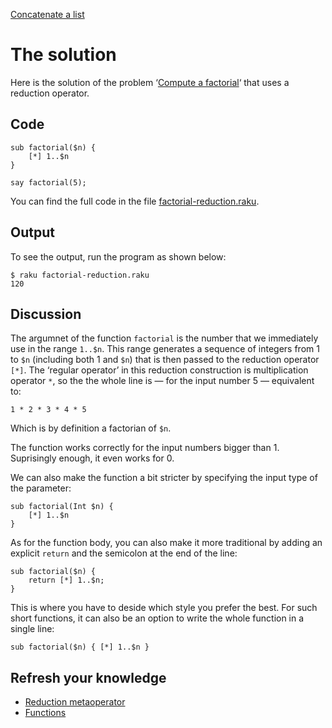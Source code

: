 [Concatenate a list](../)

# The solution

Here is the solution of the problem ‘[Compute a factorial](../)‘ that uses a reduction operator.

## Code

    sub factorial($n) {
        [*] 1..$n
    }

    say factorial(5);


You can find the full code in the file [factorial-reduction.raku](factorial-reduction.raku).

## Output

To see the output, run the program as shown below:

    $ raku factorial-reduction.raku
    120

## Discussion

The argumnet of the function `factorial` is the number that we immediately use in the range `1..$n`. This range generates a sequence of integers from 1 to `$n` (including both 1 and `$n`) that is then passed to the reduction operator `[*]`. The ‘regular operator’ in this reduction construction is multiplication operator `*`, so the the whole line is — for the input number 5 — equivalent to:

    1 * 2 * 3 * 4 * 5

Which is by definition a factorian of `$n`.

The function works correctly for the input numbers bigger than 1. Suprisingly enough, it even works for 0.

We can also make the function a bit stricter by specifying the input type of the parameter:

    sub factorial(Int $n) {
        [*] 1..$n
    }

As for the function body, you can also make it more traditional by adding an explicit `return` and the semicolon at the end of the line:

    sub factorial($n) {
        return [*] 1..$n;
    }

This is where you have to deside which style you prefer the best. For such short functions, it can also be an option to write the whole function in a single line:

    sub factorial($n) { [*] 1..$n }

## Refresh your knowledge

* [Reduction metaoperator](/metaoperators/reduction-metaoperators)
* [Functions](functions)
